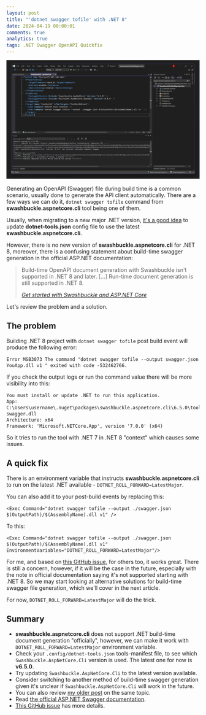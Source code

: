 ```yaml
---
layout: post
title: "'dotnet swagger tofile' with .NET 8"
date: 2024-04-19 00:00:01
comments: true
analytics: true
tags: .NET Swagger OpenAPI Quickfix
---
```


<img src='/public/images/2024/csprojWithSwaggerPostBuild.png' alt="csproj file with postbuild event generate swagger document"/>

Generating an OpenAPI (Swagger) file during build time is a common scenario, usually done to generate the API client automatically. There are a few ways we can do it,
`dotnet swagger tofile` command from **swashbuckle.aspnetcore.cli** tool being one of them.

Usually, when migrating to a new major .NET version, [it's a good idea](https://sikilinda.com/posts/dotnet-swagger-tofile-fails-with-incorrect-runtime-error/) to update **dotnet-tools.json** config file to use the latest **swashbuckle.aspnetcore.cli**.

However, there is no new version of **swashbuckle.aspnetcore.cli** for .NET 8, moreover, there is a confusing statement about build-time swagger generation in the official ASP.NET documentation:

> Build-time OpenAPI document generation with Swashbuckle isn't supported in .NET 8 and later. [...] Run-time document generation is still supported in .NET 8.
>
> <cite>[Get started with Swashbuckle and ASP.NET Core](https://learn.microsoft.com/en-us/aspnet/core/tutorials/getting-started-with-swashbuckle?view=aspnetcore-8.0&tabs=visual-studio)</cite>

Let's review the problem and a solution.
<br>

## The problem

Building .NET 8 project with `dotnet swagger tofile` post build event will produce the following error:

```
Error MSB3073 The command "dotnet swagger tofile --output swagger.json YouApp.dll v1 " exited with code -532462766.
```

If you check the output logs or run the command value there will be more visibility into this:

```
You must install or update .NET to run this application.
App: C:\Users\username\.nuget\packages\swashbuckle.aspnetcore.cli\6.5.0\tools\net7.0\any\dotnet-swagger.dll
Architecture: x64
Framework: 'Microsoft.NETCore.App', version '7.0.0' (x64)
```

So it tries to run the tool with .NET 7 in .NET 8 "context" which causes some issues.

## A quick fix

There is an environment variable that instructs **swashbuckle.aspnetcore.cli** to run on the latest .NET available - `DOTNET_ROLL_FORWARD=LatestMajor`.

You can also add it to your post-build events by replacing this:

```
<Exec Command="dotnet swagger tofile --output ./swagger.json $(OutputPath)/$(AssemblyName).dll v1" />
```

To this:

```
<Exec Command="dotnet swagger tofile --output ./swagger.json $(OutputPath)/$(AssemblyName).dll v1" EnvironmentVariables="DOTNET_ROLL_FORWARD=LatestMajor"/>
```

For me, and based on [this GitHub issue](https://github.com/domaindrivendev/Swashbuckle.AspNetCore/issues/2707), for others too, it works great. There is still a concern, however, if it will be the case in the future, especially with the note in official documentation saying it's not supported starting with .NET 8. So we may start looking at alternative solutions for build-time swagger file generation, which we'll cover in the next article.

For now, `DOTNET_ROLL_FORWARD=LatestMajor` will do the trick.

## Summary

- **swashbuckle.aspnetcore.cli** does not support .NET build-time document generation "officially", however, we can make it work with `DOTNET_ROLL_FORWARD=LatestMajor` environment variable.
- Check your `.config/dotnet-tools.json` tools-manifest file, to see which `Swashbuckle.AspNetCore.Cli` version is used. The latest one for now is **v6.5.0**.
- Try updating `Swashbuckle.AspNetCore.Cli` to the latest version available.
- Consider switching to another method of build-time swagger generation given it's unclear if `Swashbuckle.AspNetCore.Cli` will work in the future.
- You can also review [my older post](https://sikilinda.com/posts/dotnet-swagger-tofile-fails-with-incorrect-runtime-error/) on the same topic.
- Read [the official ASP.NET Swagger documentation](https://learn.microsoft.com/en-us/aspnet/core/tutorials/getting-started-with-swashbuckle?view=aspnetcore-8.0&tabs=visual-studio).
- [This GitHub issue](https://github.com/domaindrivendev/Swashbuckle.AspNetCore/issues/2707) has more details.

